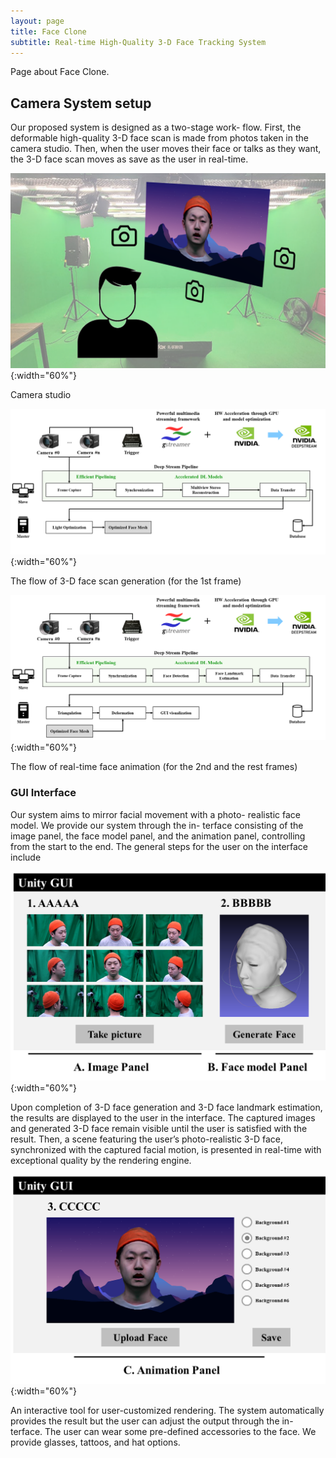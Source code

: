 ```yaml
---
layout: page
title: Face Clone
subtitle: Real-time High-Quality 3-D Face Tracking System
---
```


Page about Face Clone.

## Camera System setup

Our proposed system is designed as a two-stage work- flow. First, the deformable high-quality 3-D face scan is made from photos taken in the camera studio. Then, when the user moves their face or talks as they want, the 3-D face scan moves as save as the user in real-time.

![Studio](/assets/img/1_system.png){:width="60%"}

Camera studio

![Flow](/assets/img/3_flow1.png){:width="60%"}

The flow of 3-D face scan generation (for the 1st frame)

![Flow](/assets/img/3_flow2.png){:width="60%"}

The flow of real-time face animation (for the 2nd and the rest frames)

### GUI Interface

Our system aims to mirror facial movement with a photo- realistic face model. We provide our system through the in- terface consisting of the image panel, the face model panel, and the animation panel, controlling from the start to the end. The general steps for the user on the interface include

![Flow](/assets/img/4_interfacea.png){:width="60%"}

Upon completion of 3-D face generation and 3-D face landmark estimation, the results are displayed to the user in the interface. The captured images and generated 3-D face remain visible until the user is satisfied with the result. Then, a scene featuring the user’s photo-realistic 3-D face, synchronized with the captured facial motion, is presented in real-time with exceptional quality by the rendering engine.

![Flow](/assets/img/4_interfaceb.png){:width="60%"}

An interactive tool for user-customized rendering. The system automatically provides the result but the user can adjust the output through the in- terface. The user can wear some pre-defined accessories to the face. We provide glasses, tattoos, and hat options.
